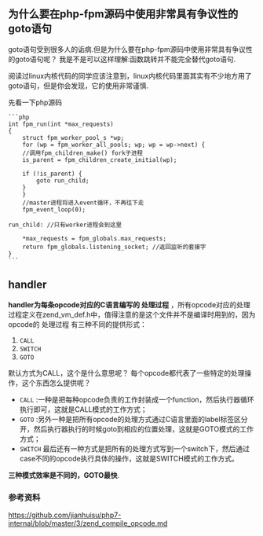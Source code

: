 ## 为什么要在php-fpm源码中使用非常具有争议性的goto语句

goto语句受到很多人的诟病.但是为什么要在php-fpm源码中使用非常具有争议性的goto语句呢？
我是不是可以这样理解:函数跳转并不能完全替代goto语句.

阅读过linux内核代码的同学应该注意到，linux内核代码里面其实有不少地方用了goto语句，但是你会发现，它的使用非常谨慎.

先看一下php源码

	```php
	int fpm_run(int *max_requests)
	{
	    struct fpm_worker_pool_s *wp;
	    for (wp = fpm_worker_all_pools; wp; wp = wp->next) {
		//调用fpm_children_make() fork子进程
		is_parent = fpm_children_create_initial(wp);
		
		if (!is_parent) {
		    goto run_child;
		}
	    }
	    //master进程将进入event循环，不再往下走
	    fpm_event_loop(0);

	run_child: //只有worker进程会到这里

	    *max_requests = fpm_globals.max_requests;
	    return fpm_globals.listening_socket; //返回监听的套接字
	}
	```	

## handler

**handler为每条opcode对应的C语言编写的 处理过程** ，所有opcode对应的处理过程定义在zend_vm_def.h中，值得注意的是这个文件并不是编译时用到的，因为opcode的 处理过程 有三种不同的提供形式：

 1. `CALL`
 1. `SWITCH`
 1. `GOTO`

默认方式为CALL，这个是什么意思呢？
每个opcode都代表了一些特定的处理操作，这个东西怎么提供呢？

 - `CALL` :一种是把每种opcode负责的工作封装成一个function，然后执行器循环执行即可，这就是CALL模式的工作方式；
 - `GOTO` :另外一种是把所有opcode的处理方式通过C语言里面的label标签区分开，然后执行器执行的时候goto到相应的位置处理，这就是GOTO模式的工作方式；
 - `SWITCH` 最后还有一种方式是把所有的处理方式写到一个switch下，然后通过case不同的opcode执行具体的操作，这就是SWITCH模式的工作方式。

**三种模式效率是不同的，GOTO最快**.

### 参考资料

https://github.com/jianhuisu/php7-internal/blob/master/3/zend_compile_opcode.md
